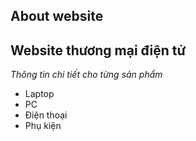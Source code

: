 ## About website
Website thương mại điện tử
--------------------------
*Thông tin chi tiết cho từng sản phẩm*
- Laptop
- PC
- Điện thoại
- Phụ kiện


